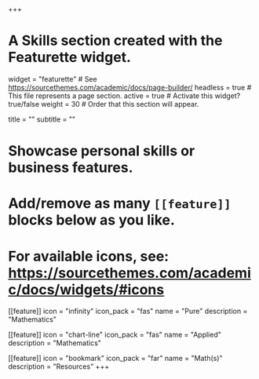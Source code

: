 +++
# A Skills section created with the Featurette widget.
widget = "featurette"  # See https://sourcethemes.com/academic/docs/page-builder/
headless = true  # This file represents a page section.
active = true  # Activate this widget? true/false
weight = 30  # Order that this section will appear.

title = ""
subtitle = ""

# Showcase personal skills or business features.
# 
# Add/remove as many `[[feature]]` blocks below as you like.
# 
# For available icons, see: https://sourcethemes.com/academic/docs/widgets/#icons

[[feature]]
  icon = "infinity"
  icon_pack = "fas"
  name = "Pure"
  description = "Mathematics"
  
[[feature]]
  icon = "chart-line"
  icon_pack = "fas"
  name = "Applied"
  description = "Mathematics"

[[feature]]
  icon = "bookmark"
  icon_pack = "far"
  name = "Math(s)"
  description = "Resources"
+++